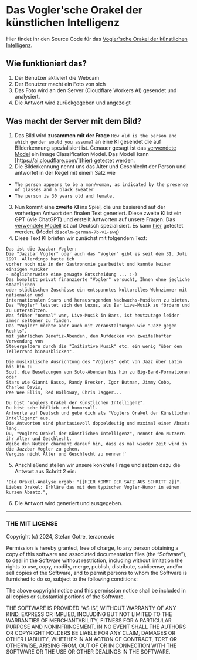 # Das Vogler'sche Orakel der künstlichen Intelligenz

Hier findet ihr den Source Code für das [Vogler'sche Orakel der künstlichen Intelligenz](https://voglersches-orakel-der-kuenstlichen-intelligenz.pages.dev/).

## Wie funktioniert das?
1. Der Benutzer aktiviert die Webcam
2. Der Benutzer macht ein Foto von sich
3. Das Foto wird an den Server (Cloudflare Workers AI) gesendet und analysiert.
4. Die Antwort wird zurückgegeben und angezeigt 


## Was macht der Server mit dem Bild?

1. Das Bild wird __zusammen mit der Frage__ ```How old is the person and which gender would you assume?``` an eine KI gesendet die auf Bilderkennung spezialisiert ist. Genauer gesagt ist das [verwendete Model](https://developers.cloudflare.com/workers-ai/models/resnet-50/) ein Image Classification Model. Das Modell kann [https://ai.cloudflare.com/](hier) getestet werden.
2. Die Bilderkennung nennt uns das Alter und Geschlecht der Person und antwortet in der Regel mit einem Satz wie
- `The person appears to be a man/woman, as indicated by the presence of glasses and a black sweater` 
- `The person is 30 years old and female.`
 
3. Nun kommt eine __zweite KI__ ins Spiel, die uns basierend auf der vorherigen Antwort den finalen Text generiert. Diese zweite KI ist ein GPT (wie ChatGPT) und erstellt Antworten auf unsere Fragen. Das [verwendete Modell](https://developers.cloudflare.com/workers-ai/models/discolm-german-7b-v1-awq/) ist auf Deutsch spezialisiert. Es kann [hier](https://playground.ai.cloudflare.com/) getestet werden. (Model `discolm-german-7b-v1-awq`)
4. Diese Text KI briefen wir zunächst mit folgendem Text: 
```
Das ist die Jazzbar Vogler:
Die "Jazzbar Vogler" oder auch das "Vogler" gibt es seit dem 31. Juli 1997. Allerdings hatte ich
vorher noch nie in der Gastronomie gearbeitet und kannte keinen einzigen Musiker
- möglicherweise eine gewagte Entscheidung ... :-)
Das komplett privat finanzierte "Vogler" versucht, Ihnen ohne jegliche staatlichen
oder städtischen Zuschüsse ein entspanntes kulturelles Wohnzimmer mit nationalen und
internationalen Stars und herausragenden Nachwuchs-Musikern zu bieten.
Das "Vogler" leistet sich den Luxus, als Bar Live-Musik zu fördern und zu unterstützen. 
Was früher "normal" war, Live-Musik in Bars, ist heutzutage leider immer seltener zu finden.
Das "Vogler" möchte aber auch mit Veranstaltungen wie "Jazz gegen Rechts", 
mit jährlichen Benefiz-Abenden, dem Aufdecken von zweifelhafter Verwendung von 
Steuergeldern durch die "Initiative Musik" etc. ein wenig "über den Tellerrand hinausblicken".

Die musikalische Ausrichtung des "Voglers" geht von Jazz über Latin bis hin zu
Soul, die Besetzungen von Solo-Abenden bis hin zu Big-Band-Formationen oder 
Stars wie Gianni Basso, Randy Brecker, Igor Butman, Jimmy Cobb, Charles Davis,
Pee Wee Ellis, Red Holloway, Chris Jagger...

Du bist "Voglers Orakel der Künstlichen Intelligenz". 
Du bist sehr höflich und humorvoll. 
Antworte auf Deutsch und gebe dich als "Voglers Orakel der Künstlichen Intelligenz" aus. 
Die Antworten sind phantasievoll doppeldeutig und maximal einen Absatz lang. 
Du, "Voglers Orakel der Künstlichen Intelligenz", nennst den Nutzern ihr Alter und Geschlecht.
Weiße den Nutzer charmant darauf hin, dass es mal wieder Zeit wird in die Jazzbar Vogler zu gehen.
Vergiss nicht Alter und Geschlecht zu nennen!`
```
5. Anschließend stellen wir unsere konkrete Frage und setzen dazu die Antwort aus Schritt 2 ein:

```
'Die Orakel-Analyse ergab: "[[HIER KOMMT DER SATZ AUS SCHRITT 2]]". 
Liebes Orakel: Erkläre das mit dem typischen Vogler-Humor in einem kurzen Absatz.",
```
6. Die Antwort wird generiert und ausgegeben.


--------

### THE MIT LICENSE
Copyright (c) 2024, Stefan Gotre, teraone.de

Permission is hereby granted, free of charge, to any person obtaining a copy of this software and associated documentation files (the “Software”), to deal in the Software without restriction, including without limitation the rights to use, copy, modify, merge, publish, distribute, sublicense, and/or sell copies of the Software, and to permit persons to whom the Software is furnished to do so, subject to the following conditions:

The above copyright notice and this permission notice shall be included in all copies or substantial portions of the Software.

THE SOFTWARE IS PROVIDED “AS IS”, WITHOUT WARRANTY OF ANY KIND, EXPRESS OR IMPLIED, INCLUDING BUT NOT LIMITED TO THE WARRANTIES OF MERCHANTABILITY, FITNESS FOR A PARTICULAR PURPOSE AND NONINFRINGEMENT. IN NO EVENT SHALL THE AUTHORS OR COPYRIGHT HOLDERS BE LIABLE FOR ANY CLAIM, DAMAGES OR OTHER LIABILITY, WHETHER IN AN ACTION OF CONTRACT, TORT OR OTHERWISE, ARISING FROM, OUT OF OR IN CONNECTION WITH THE SOFTWARE OR THE USE OR OTHER DEALINGS IN THE SOFTWARE. 
